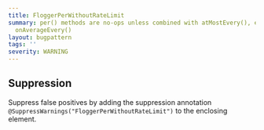 ```yaml
---
title: FloggerPerWithoutRateLimit
summary: per() methods are no-ops unless combined with atMostEvery(), every(), or
  onAverageEvery()
layout: bugpattern
tags: ''
severity: WARNING
---
```


<!--
*** AUTO-GENERATED, DO NOT MODIFY ***
To make changes, edit the @BugPattern annotation or the explanation in docs/bugpattern.
-->



## Suppression
Suppress false positives by adding the suppression annotation `@SuppressWarnings("FloggerPerWithoutRateLimit")` to the enclosing element.
